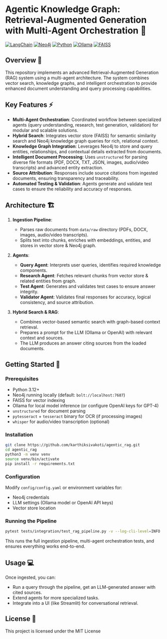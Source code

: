 # Agentic Knowledge Graph: Retrieval-Augmented Generation with Multi-Agent Orchestration 🤖
[![LangChain](https://img.shields.io/badge/LangChain-%23121011.svg?style=for-the-badge&logo=data:image/svg+xml;base64,PHN2ZyB4bWxucz0iaHR0cDovL3d3dy53My5vcmcvMjAwMC9zdmciIHdpZHRoPSI2MDAiIGhlaWdodD0iNjAwIiB2aWV3Qm94PSIwIDAgNjAwIDYwMCI+CiAgPHBhdGggZmlsbD0iI2ZmZiIgZD0iTTMwMCA1MGMxMzcuNSAwIDI1MCAxMTIuNSAyNTAgMjUwcy0xMTIuNSAyNTAtMjUwIDI1MFM1MCAzODcuNSA1MCAyNTAgMTYyLjUgNTAgMzAwIDUweiIvPgo8L3N2Zz4K)](https://langchain.com/)
[![Neo4j](https://img.shields.io/badge/Neo4j-%234EA94B.svg?style=for-the-badge&logo=neo4j&logoColor=white)](https://neo4j.com/)
[![Python](https://img.shields.io/badge/python-3.12+-blue.svg?style=for-the-badge&logo=python&logoColor=white)](https://www.python.org/)
[![Ollama](https://img.shields.io/badge/Ollama-%23000000.svg?style=for-the-badge&logo=llama&logoColor=white)](https://ollama.ai/)
[![FAISS](https://img.shields.io/badge/FAISS-%23150458.svg?style=for-the-badge&logo=numpy&logoColor=white)](https://github.com/facebookresearch/faiss)

## Overview 🎯
This repository implements an advanced Retrieval-Augmented Generation (RAG) system using a multi-agent architecture. The system combines vector search, knowledge graphs, and intelligent orchestration to provide enhanced document understanding and query processing capabilities.

## Key Features ⚡
- **Multi-Agent Orchestration**: Coordinated workflow between specialized agents (query understanding, research, test generation, validation) for modular and scalable solutions.
- **Hybrid Search**: Integrates vector store (FAISS) for semantic similarity search and Neo4j knowledge graph queries for rich, relational context.
- **Knowledge Graph Integration**: Leverages Neo4j to store and query entities, relationships, and contextual details extracted from documents.
- **Intelligent Document Processing**: Uses `unstructured` for parsing diverse file formats (PDF, DOCX, TXT, JSON, images, audio/video transcripts) and advanced entity extraction.
- **Source Attribution**: Responses include source citations from ingested documents, ensuring transparency and traceability.
- **Automated Testing & Validation**: Agents generate and validate test cases to ensure the reliability and accuracy of responses.

## Architecture 🏗️
1. **Ingestion Pipeline**:  
   - Parses raw documents from `data/raw` directory (PDFs, DOCX, images, audio/video transcripts).
   - Splits text into chunks, enriches with embeddings, entities, and stores in vector store & Neo4j graph.
   
2. **Agents**:  
   - **Query Agent**: Interprets user queries, identifies required knowledge components.  
   - **Research Agent**: Fetches relevant chunks from vector store & related entities from graph.  
   - **Test Agent**: Generates and validates test cases to ensure answer integrity.  
   - **Validator Agent**: Validates final responses for accuracy, logical consistency, and source attribution.
   
3. **Hybrid Search & RAG**:  
   - Combines vector-based semantic search with graph-based context retrieval.
   - Prepares a prompt for the LLM (Ollama or OpenAI) with relevant context and sources.
   - The LLM produces an answer citing sources from the loaded documents.

## Getting Started 🚀
### Prerequisites
- Python 3.12+
- Neo4j running locally (default: `bolt://localhost:7687`)
- FAISS for vector indexing
- Ollama for local model inference (or configure OpenAI keys for GPT-4)
- `unstructured` for document parsing
- `pytesseract` + `tesseract` binary for OCR (if processing images)
- `whisper` for audio/video transcription (optional)

### Installation
```bash
git clone https://github.com/karthiksivakoti/agentic_rag.git
cd agentic_rag
python3 -m venv venv
source venv/bin/activate
pip install -r requirements.txt
```
### Configuration
Modify `config/config.yaml` or environment variables for:

- Neo4j credentials
- LLM settings (Ollama model or OpenAI API keys)
- Vector store location

### Running the Pipeline
```bash
pytest tests/integration/test_rag_pipeline.py -v --log-cli-level=INFO
```
This runs the full ingestion pipeline, multi-agent orchestration tests, and ensures everything works end-to-end.

## Usage 💻
Once ingested, you can:
- Run a query through the pipeline, get an LLM-generated answer with cited sources.
- Extend agents for more specialized tasks.
- Integrate into a UI (like Streamlit) for conversational retrieval.

## License 📜
This project is licensed under the MIT License
